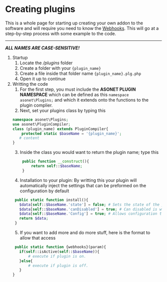 # Creating plugins

This is a whole page for starting up creating your own addon to the software and will require you need to know the [Webhooks](#webhooks). This will go at a step-by-step process with some example to the code.
***
_**ALL NAMES ARE CASE-SENSITIVE!**_

1. Startup
    1. Locate the _/plugins_ folder 
    2. Create a folder with your `{plugin_name}`
    3. Create a file inside that folder name `{plugin_name}.plg.php`
    4. Open it up to continue
2. Writting the code
    1. For the first step, you must include the **ASONET PLUGIN NAMESPACE** which can be defined as this `namespace asonet\Plugins;` and which it extends onto the functions to the plugin complier.
    2. Next, set your plugins class by typing this
     ```php
     namespace asonet\Plugins;
     use asonet\PluginCompiler;
     class (plugin_name) extends PluginCompiler{
         protected static $baseName = '{plugin_name}';
        # content
     }
     ```
    3. Inside the class you would want to return the plugin name; type this
       ```php
        public function __construct(){
            return self::$baseName;
        }
       ```
    4. Installation to your plugin: By writting this your plugin will automatically inject the settings that can be preformed on the configuration by default
     ```php
      public static function install(){
        $data[self::$baseName.'state'] = false; # Sets the state of the plugin to false, which means it's off
        $data[self::$baseName.'canDisabled'] = true; # Can disabled is weather or not it can be changed
        $data[self::$baseName.'Config'] = true; # Allows configuration to your plugin.
        return $data;
      }
     ```
    5. If you want to add more and do more stuff, here is the format to allow that access
     ```php
      public static function {webhooks}(param){
        if(self::isActive(self::$baseName)){
            # execute if plugin is on.
        }else{
            # execute if plugin is off.
        }
     }
     ```
